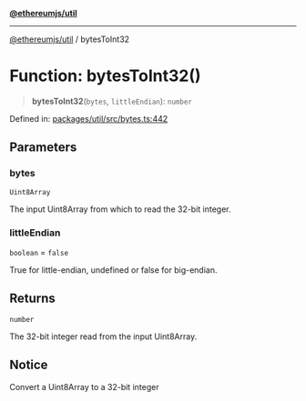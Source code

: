 [**@ethereumjs/util**](../README.md)

***

[@ethereumjs/util](../README.md) / bytesToInt32

# Function: bytesToInt32()

> **bytesToInt32**(`bytes`, `littleEndian`): `number`

Defined in: [packages/util/src/bytes.ts:442](https://github.com/Dargon789/ethereumjs-monorepo/blob/master/packages/util/src/bytes.ts#L442)

## Parameters

### bytes

`Uint8Array`

The input Uint8Array from which to read the 32-bit integer.

### littleEndian

`boolean` = `false`

True for little-endian, undefined or false for big-endian.

## Returns

`number`

The 32-bit integer read from the input Uint8Array.

## Notice

Convert a Uint8Array to a 32-bit integer
